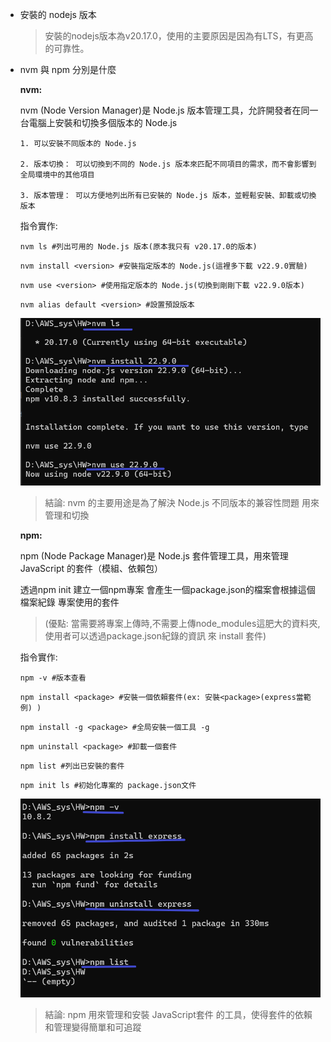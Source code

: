 * 安裝的 nodejs 版本
    > 安裝的nodejs版本為v20.17.0，使用的主要原因是因為有LTS，有更高的可靠性。

* nvm 與 npm 分別是什麼
    
    **nvm:**
    
    nvm (Node Version Manager)是 Node.js 版本管理工具，允許開發者在同一台電腦上安裝和切換多個版本的 Node.js

      1. 可以安裝不同版本的 Node.js

      2. 版本切換： 可以切換到不同的 Node.js 版本來匹配不同項目的需求，而不會影響到全局環境中的其他項目

      3. 版本管理： 可以方便地列出所有已安裝的 Node.js 版本，並輕鬆安裝、卸載或切換版本
        
    指令實作:

    ```nvm ls #列出可用的 Node.js 版本(原本我只有 v20.17.0的版本)```

    ```nvm install <version> #安裝指定版本的 Node.js(這裡多下載 v22.9.0實驗)```

    ```nvm use <version> #使用指定版本的 Node.js(切換到剛剛下載 v22.9.0版本)```

    ```nvm alias default <version> #設置預設版本```

    ![image error](https://github.com/yumyuu/git-practice/blob/main/image/hw2-js/1.png)

    >結論: nvm 的主要用途是為了解決 Node.js 不同版本的兼容性問題 用來管理和切換

    **npm:**

    npm (Node Package Manager)是 Node.js 套件管理工具，用來管理 JavaScript 的套件（模組、依賴包）

    透過npm init 建立一個npm專案 會產生一個package.json的檔案會根據這個檔案紀錄 專案使用的套件
    > (優點: 當需要將專案上傳時,不需要上傳node_modules這肥大的資料夾,使用者可以透過package.json紀錄的資訊 來 install 套件)

    指令實作:

    ```npm -v #版本查看``` 

    ```npm install <package> #安裝一個依賴套件(ex: 安裝<package>(express當範例) )```

    ```npm install -g <package> #全局安裝一個工具 -g```

    ```npm uninstall <package> #卸載一個套件```

    ```npm list #列出已安裝的套件```

    ```npm init ls #初始化專案的 package.json文件```
        
    ![image error](https://github.com/yumyuu/git-practice/blob/main/image/hw2-js/2.png)   

    >結論: npm 用來管理和安裝 JavaScript套件 的工具，使得套件的依賴和管理變得簡單和可追蹤